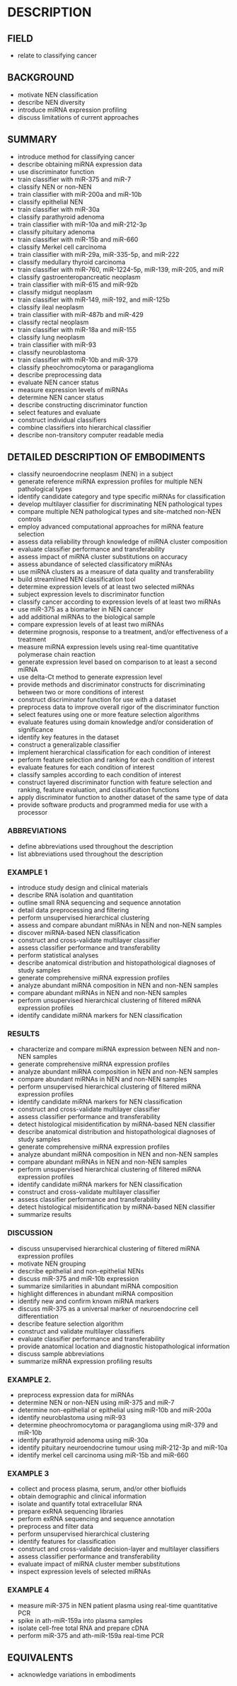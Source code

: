 # DESCRIPTION

## FIELD

- relate to classifying cancer

## BACKGROUND

- motivate NEN classification
- describe NEN diversity
- introduce miRNA expression profiling
- discuss limitations of current approaches

## SUMMARY

- introduce method for classifying cancer
- describe obtaining miRNA expression data
- use discriminator function
- train classifier with miR-375 and miR-7
- classify NEN or non-NEN
- train classifier with miR-200a and miR-10b
- classify epithelial NEN
- train classifier with miR-30a
- classify parathyroid adenoma
- train classifier with miR-10a and miR-212-3p
- classify pituitary adenoma
- train classifier with miR-15b and miR-660
- classify Merkel cell carcinoma
- train classifier with miR-29a, miR-335-5p, and miR-222
- classify medullary thyroid carcinoma
- train classifier with miR-760, miR-1224-5p, miR-139, miR-205, and miR
- classify gastroenteropancreatic neoplasm
- train classifier with miR-615 and miR-92b
- classify midgut neoplasm
- train classifier with miR-149, miR-192, and miR-125b
- classify ileal neoplasm
- train classifier with miR-487b and miR-429
- classify rectal neoplasm
- train classifier with miR-18a and miR-155
- classify lung neoplasm
- train classifier with miR-93
- classify neuroblastoma
- train classifier with miR-10b and miR-379
- classify pheochromocytoma or paraganglioma
- describe preprocessing data
- evaluate NEN cancer status
- measure expression levels of miRNAs
- determine NEN cancer status
- describe constructing discriminator function
- select features and evaluate
- construct individual classifiers
- combine classifiers into hierarchical classifier
- describe non-transitory computer readable media

## DETAILED DESCRIPTION OF EMBODIMENTS

- classify neuroendocrine neoplasm (NEN) in a subject
- generate reference miRNA expression profiles for multiple NEN pathological types
- identify candidate category and type specific miRNAs for classification
- develop multilayer classifier for discriminating NEN pathological types
- compare multiple NEN pathological types and site-matched non-NEN controls
- employ advanced computational approaches for miRNA feature selection
- assess data reliability through knowledge of miRNA cluster composition
- evaluate classifier performance and transferability
- assess impact of miRNA cluster substitutions on accuracy
- assess abundance of selected classificatory miRNAs
- use miRNA clusters as a measure of data quality and transferability
- build streamlined NEN classification tool
- determine expression levels of at least two selected miRNAs
- subject expression levels to discriminator function
- classify cancer according to expression levels of at least two miRNAs
- use miR-375 as a biomarker in NEN cancer
- add additional miRNAs to the biological sample
- compare expression levels of at least two miRNAs
- determine prognosis, response to a treatment, and/or effectiveness of a treatment
- measure miRNA expression levels using real-time quantitative polymerase chain reaction
- generate expression level based on comparison to at least a second miRNA
- use delta-Ct method to generate expression level
- provide methods and discriminator constructs for discriminating between two or more conditions of interest
- construct discriminator function for use with a dataset
- preprocess data to improve overall rigor of the discriminator function
- select features using one or more feature selection algorithms
- evaluate features using domain knowledge and/or consideration of significance
- identify key features in the dataset
- construct a generalizable classifier
- implement hierarchical classification for each condition of interest
- perform feature selection and ranking for each condition of interest
- evaluate features for each condition of interest
- classify samples according to each condition of interest
- construct layered discriminator function with feature selection and ranking, feature evaluation, and classification functions
- apply discriminator function to another dataset of the same type of data
- provide software products and programmed media for use with a processor

### ABBREVIATIONS

- define abbreviations used throughout the description
- list abbreviations used throughout the description

### EXAMPLE 1

- introduce study design and clinical materials
- describe RNA isolation and quantitation
- outline small RNA sequencing and sequence annotation
- detail data preprocessing and filtering
- perform unsupervised hierarchical clustering
- assess and compare abundant miRNAs in NEN and non-NEN samples
- discover miRNA-based NEN classification
- construct and cross-validate multilayer classifier
- assess classifier performance and transferability
- perform statistical analyses
- describe anatomical distribution and histopathological diagnoses of study samples
- generate comprehensive miRNA expression profiles
- analyze abundant miRNA composition in NEN and non-NEN samples
- compare abundant miRNAs in NEN and non-NEN samples
- perform unsupervised hierarchical clustering of filtered miRNA expression profiles
- identify candidate miRNA markers for NEN classification

### RESULTS

- characterize and compare miRNA expression between NEN and non-NEN samples
- generate comprehensive miRNA expression profiles
- analyze abundant miRNA composition in NEN and non-NEN samples
- compare abundant miRNAs in NEN and non-NEN samples
- perform unsupervised hierarchical clustering of filtered miRNA expression profiles
- identify candidate miRNA markers for NEN classification
- construct and cross-validate multilayer classifier
- assess classifier performance and transferability
- detect histological misidentification by miRNA-based NEN classifier
- describe anatomical distribution and histopathological diagnoses of study samples
- generate comprehensive miRNA expression profiles
- analyze abundant miRNA composition in NEN and non-NEN samples
- compare abundant miRNAs in NEN and non-NEN samples
- perform unsupervised hierarchical clustering of filtered miRNA expression profiles
- identify candidate miRNA markers for NEN classification
- construct and cross-validate multilayer classifier
- assess classifier performance and transferability
- detect histological misidentification by miRNA-based NEN classifier
- summarize results

### DISCUSSION

- discuss unsupervised hierarchical clustering of filtered miRNA expression profiles
- motivate NEN grouping
- describe epithelial and non-epithelial NENs
- discuss miR-375 and miR-10b expression
- summarize similarities in abundant miRNA composition
- highlight differences in abundant miRNA composition
- identify new and confirm known miRNA markers
- discuss miR-375 as a universal marker of neuroendocrine cell differentiation
- describe feature selection algorithm
- construct and validate multilayer classifiers
- evaluate classifier performance and transferability
- provide anatomical location and diagnostic histopathological information
- discuss sample abbreviations
- summarize miRNA expression profiling results

### EXAMPLE 2.

- preprocess expression data for miRNAs
- determine NEN or non-NEN using miR-375 and miR-7
- determine non-epithelial or epithelial using miR-10b and miR-200a
- identify neuroblastoma using miR-93
- determine pheochromocytoma or paraganglioma using miR-379 and miR-10b
- identify parathyroid adenoma using miR-30a
- identify pituitary neuroendocrine tumour using miR-212-3p and miR-10a
- identify merkel cell carcinoma using miR-15b and miR-660

### EXAMPLE 3

- collect and process plasma, serum, and/or other biofluids
- obtain demographic and clinical information
- isolate and quantify total extracellular RNA
- prepare exRNA sequencing libraries
- perform exRNA sequencing and sequence annotation
- preprocess and filter data
- perform unsupervised hierarchical clustering
- identify features for classification
- construct and cross-validate decision-layer and multilayer classifiers
- assess classifier performance and transferability
- evaluate impact of miRNA cluster member substitutions
- inspect expression levels of selected miRNAs

### EXAMPLE 4

- measure miR-375 in NEN patient plasma using real-time quantitative PCR
- spike in ath-miR-159a into plasma samples
- isolate cell-free total RNA and prepare cDNA
- perform miR-375 and ath-miR-159a real-time PCR

## EQUIVALENTS

- acknowledge variations in embodiments

